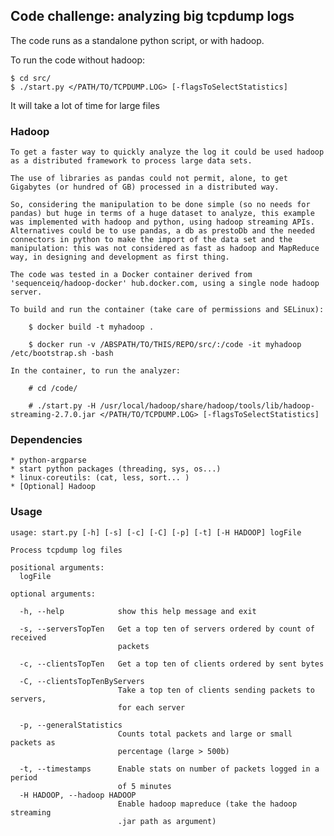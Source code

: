 ## Code challenge: analyzing big tcpdump logs

The code runs as a standalone python script, or with hadoop.

To run the code without hadoop:

```
$ cd src/
$ ./start.py </PATH/TO/TCPDUMP.LOG> [-flagsToSelectStatistics]
```
It will take a lot of time for large files

### Hadoop

    To get a faster way to quickly analyze the log it could be used hadoop as a distributed framework to process large data sets.

    The use of libraries as pandas could not permit, alone, to get Gigabytes (or hundred of GB) processed in a distributed way.

    So, considering the manipulation to be done simple (so no needs for pandas) but huge in terms of a huge dataset to analyze, this example was implemented with hadoop and python, using hadoop streaming APIs. Alternatives could be to use pandas, a db as prestoDb and the needed connectors in python to make the import of the data set and the manipulation: this was not considered as fast as hadoop and MapReduce way, in designing and development as first thing.

    The code was tested in a Docker container derived from 'sequenceiq/hadoop-docker' hub.docker.com, using a single node hadoop server.

    To build and run the container (take care of permissions and SELinux):
    
        $ docker build -t myhadoop .
        
        $ docker run -v /ABSPATH/TO/THIS/REPO/src/:/code -it myhadoop /etc/bootstrap.sh -bash

    In the container, to run the analyzer:
    
        # cd /code/
        
        # ./start.py -H /usr/local/hadoop/share/hadoop/tools/lib/hadoop-streaming-2.7.0.jar </PATH/TO/TCPDUMP.LOG> [-flagsToSelectStatistics]

### Dependencies

    * python-argparse
    * start python packages (threading, sys, os...)
    * linux-coreutils: (cat, less, sort... )
    * [Optional] Hadoop

### Usage
```
usage: start.py [-h] [-s] [-c] [-C] [-p] [-t] [-H HADOOP] logFile

Process tcpdump log files

positional arguments:
  logFile

optional arguments:

  -h, --help            show this help message and exit

  -s, --serversTopTen   Get a top ten of servers ordered by count of received
                        packets

  -c, --clientsTopTen   Get a top ten of clients ordered by sent bytes

  -C, --clientsTopTenByServers
                        Take a top ten of clients sending packets to servers,
                        for each server

  -p, --generalStatistics
                        Counts total packets and large or small packets as
                        percentage (large > 500b)

  -t, --timestamps      Enable stats on number of packets logged in a period
                        of 5 minutes
  -H HADOOP, --hadoop HADOOP
                        Enable hadoop mapreduce (take the hadoop streaming
                        .jar path as argument)
```
